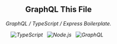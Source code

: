 <div align="center">
<h2>GraphQL This File</h2>
<p>
  <i>
    GraphQL / TypeScript / Express  Boilerplate.
  <i>
</p>
</div>
<p align="center">
 <img src="https://img.shields.io/badge/TypeScript-3178C6?style=for-the-badge&logo=TypeScript&logoColor=white" alt="TypeScript" />&nbsp;&nbsp;
  <img src="https://img.shields.io/badge/Node.js-339933?style=for-the-badge&logo=Node.js&logoColor=white" alt="Node.js" />&nbsp;&nbsp;
  <img src="https://img.shields.io/badge/GraphQL-E10098?style=for-the-badge&logo=GraphQL&logoColor=white" alt="GraphQL" />&nbsp;&nbsp;
</p>
